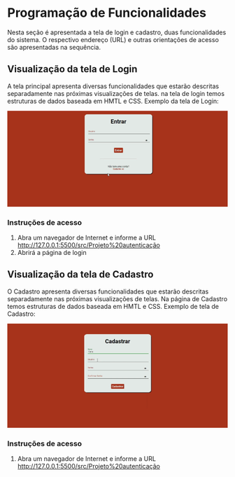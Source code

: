 # Programação de Funcionalidades

Nesta seção é apresentada a tela de login e cadastro, duas  funcionalidades do sistema. O respectivo endereço (URL) e outras orientações de acesso são apresentadas na sequência. 

## Visualização da tela de Login

A tela principal apresenta diversas funcionalidades que estarão descritas separadamente nas próximas visualizações de telas. na tela de login temos estruturas de dados baseada em HMTL e CSS. Exemplo da tela de Login:

![tela de Login](img/Login.png)

### Instruções de acesso 

1.	Abra um navegador de Internet e informe a URL  http://127.0.0.1:5500/src/Projeto%20autenticação
2.	Abrirá a página de login

## Visualização da tela de Cadastro 

O Cadastro apresenta diversas funcionalidades que estarão descritas separadamente nas próximas visualizações de telas. Na página de Cadastro temos estruturas de dados baseada em HMTL e CSS. Exemplo de tela de Cadastro:

![tela de cadastro](img/Cadastro.png)

### Instruções de acesso 

1.	Abra um navegador de Internet e informe a URL http://127.0.0.1:5500/src/Projeto%20autenticação
